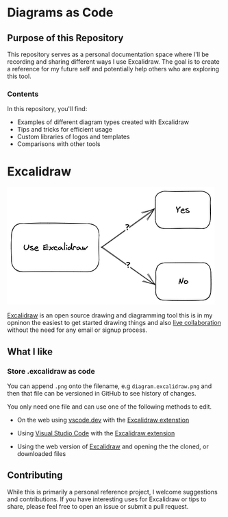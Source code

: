 # Diagrams as Code

## Purpose of this Repository

This repository serves as a personal documentation space where I'll be recording and sharing different ways I use Excalidraw. The goal is to create a reference for my future self and potentially help others who are exploring this tool.

### Contents

In this repository, you'll find:

- Examples of different diagram types created with Excalidraw
- Tips and tricks for efficient usage
- Custom libraries of logos and templates 
- Comparisons with other tools

# Excalidraw

![excalidraw-example](/diagrams/excalidraw.excalidraw.png)

[Excalidraw](https://excalidraw.com/) is an open source drawing and diagramming tool this is in my opninon the easiest to get started drawing things and also [live collaboration](https://blog.excalidraw.com/building-excalidraw-p2p-collaboration-feature/) without the need for any email or signup process. 

## What I like

### Store .excalidraw as code

You can append `.png` onto the filename, e.g `diagram.excalidraw.png` and then that file can be versioned in GitHub to see history of changes.

You only need one file and can use one of the following methods to edit.

- On the web using [vscode.dev](https://github.dev/) with the [Excalidraw extenstion](https://marketplace.visualstudio.com/items?itemName=pomdtr.excalidraw-editor)

- Using [Visual Studio Code](https://code.visualstudio.com/download) with the [Excalidraw extension](https://marketplace.visualstudio.com/items?itemName=pomdtr.excalidraw-editor)

- Using the web version of [Excalidraw](https://excalidraw.com/) and opening the the cloned, or downloaded files


## Contributing

While this is primarily a personal reference project, I welcome suggestions and contributions. If you have interesting uses for Excalidraw or tips to share, please feel free to open an issue or submit a pull request.
